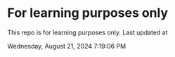 # For learning purposes only
This repo is for learning purposes only.
Last updated at

Wednesday, August 21, 2024 7:19:06 PM

